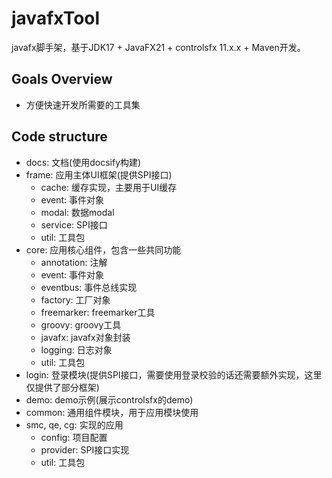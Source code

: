 # javafxTool

javafx脚手架，基于JDK17 + JavaFX21 + controlsfx 11.x.x + Maven开发。

## Goals Overview

- 方便快速开发所需要的工具集

## Code structure

- docs: 文档(使用docsify构建)
- frame: 应用主体UI框架(提供SPI接口)
    - cache: 缓存实现，主要用于UI缓存
    - event: 事件对象
    - modal: 数据modal
    - service: SPI接口
    - util: 工具包
- core: 应用核心组件，包含一些共同功能
    - annotation: 注解
    - event: 事件对象
    - eventbus: 事件总线实现
    - factory: 工厂对象
    - freemarker: freemarker工具
    - groovy: groovy工具
    - javafx: javafx对象封装
    - logging: 日志对象
    - util: 工具包
- login: 登录模块(提供SPI接口，需要使用登录校验的话还需要额外实现，这里仅提供了部分框架)
- demo: demo示例(展示controlsfx的demo)
- common: 通用组件模块，用于应用模块使用
- smc, qe, cg: 实现的应用
    - config: 项目配置
    - provider: SPI接口实现
    - util: 工具包

